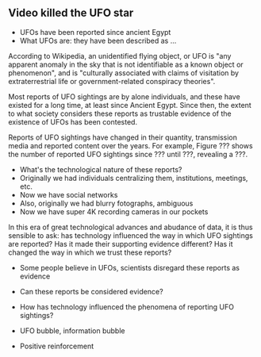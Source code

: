 ## Video killed the UFO star

- UFOs have been reported since ancient Egypt
- What UFOs are: they have been described as ...

According to Wikipedia, an unidentified flying object, or UFO is "any apparent anomaly in the sky that is not identifiable as a known object or phenomenon", and is "culturally associated with claims of visitation by extraterrestrial life or government-related conspiracy theories". 

Most reports of UFO sightings are by alone individuals, and these have existed for a long time, at least since Ancient Egypt. Since then, the extent to what society considers these reports as trustable evidence of the existence of UFOs has been contested. 

Reports of UFO sightings have changed in their quantity, transmission media and reported content over the years. For example, Figure ??? shows the number of reported UFO sightings since ??? until ???, revealing a ???. 

- What's the technological nature of these reports?
- Originally we had individuals centralizing them, institutions, meetings, etc.
- Now we have social networks
- Also, originally we had blurry fotographs, ambiguous
- Now we have super 4K recording cameras in our pockets

In this era of great technological advances and abudance of data, it is thus sensible to ask: has technology influenced the way in which UFO sightings are reported? Has it made their supporting evidence different? Has it changed the way in which we trust these reports?



- Some people believe in UFOs, scientists disregard these reports as evidence
- Can these reports be considered evidence?



- How has technology influenced the phenomena of reporting UFO sightings?
- UFO bubble, information bubble
- Positive reinforcement

